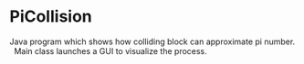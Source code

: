 # PiCollision
Java program which shows how colliding block can approximate pi number. &nbsp;
Main class launches a GUI to visualize the process.
